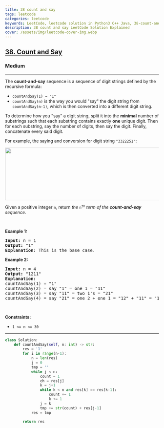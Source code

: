 ```yaml
---
title: 38 count and say
tags: leetcode
categories: leetcode
keywords: LeetCode, leetcode solution in Python3 C++ Java, 38-count-and-say solution
description: 38 count and say LeetCode Solution Explained
cover: /assets/img/leetcode-cover-img.webp
---
```





<h2><a href="https://leetcode.com/problems/count-and-say/">38. Count and Say</a></h2><h3>Medium</h3><hr><div><p>The <strong>count-and-say</strong> sequence is a sequence of digit strings defined by the recursive formula:</p>

<ul>
	<li><code>countAndSay(1) = "1"</code></li>
	<li><code>countAndSay(n)</code> is the way you would "say" the digit string from <code>countAndSay(n-1)</code>, which is then converted into a different digit string.</li>
</ul>

<p>To determine how you "say" a digit string, split it into the <strong>minimal</strong> number of substrings such that each substring contains exactly <strong>one</strong> unique digit. Then for each substring, say the number of digits, then say the digit. Finally, concatenate every said digit.</p>

<p>For example, the saying and conversion for digit string <code>"3322251"</code>:</p>
<img alt="" src="https://assets.leetcode.com/uploads/2020/10/23/countandsay.jpg" style="width: 581px; height: 172px;">
<p>Given a positive integer <code>n</code>, return <em>the </em><code>n<sup>th</sup></code><em> term of the <strong>count-and-say</strong> sequence</em>.</p>

<p>&nbsp;</p>
<p><strong>Example 1:</strong></p>

<pre><strong>Input:</strong> n = 1
<strong>Output:</strong> "1"
<strong>Explanation:</strong> This is the base case.
</pre>

<p><strong>Example 2:</strong></p>

<pre><strong>Input:</strong> n = 4
<strong>Output:</strong> "1211"
<strong>Explanation:</strong>
countAndSay(1) = "1"
countAndSay(2) = say "1" = one 1 = "11"
countAndSay(3) = say "11" = two 1's = "21"
countAndSay(4) = say "21" = one 2 + one 1 = "12" + "11" = "1211"
</pre>

<p>&nbsp;</p>
<p><strong>Constraints:</strong></p>

<ul>
	<li><code>1 &lt;= n &lt;= 30</code></li>
</ul>
</div>

---




```python
class Solution:
    def countAndSay(self, n: int) -> str:
        res = '1'
        for i in range(n-1):
            n = len(res)
            j = 0
            tmp = ''
            while j < n:
                count = 1
                ch = res[j]
                k = j+1
                while k < n and res[k] == res[k-1]:
                    count += 1
                    k += 1
                j = k
                tmp += str(count) + res[j-1]
            res = tmp
        
        return res
```
